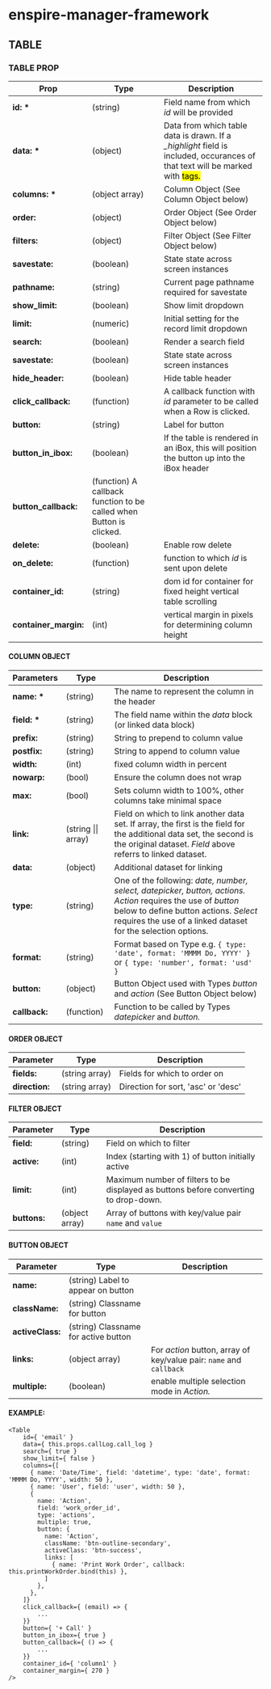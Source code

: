 # enspire-manager-framework

## TABLE

### TABLE PROP

Prop | Type | Description
-----|------|------------
**id: \*** | (string) | Field name from which _id_ will be provided
**data: \*** | (object) | Data from which table data is drawn.  If a _\_highlight_ field is included, occurances of that text will be marked with <mark> tags.
**columns: \*** |(object array) | Column Object (See Column Object below)
**order:** | (object) | Order Object (See Order Object below)
**filters:** | (object) | Filter Object (See Filter Object below)
**savestate:** | (boolean) | State state across screen instances
**pathname:** | (string) | Current page pathname required for savestate
**show_limit:** | (boolean) | Show limit dropdown
**limit:** | (numeric) | Initial setting for the record limit dropdown
**search:** | (boolean) | Render a search field
**savestate:** | (boolean) | State state across screen instances
**hide_header:** | (boolean) | Hide table header
**click_callback:** | (function) | A callback function with _id_ parameter to be called when a Row is clicked.
**button:** | (string) | Label for button
**button_in_ibox:** | (boolean) | If the table is rendered in an iBox, this will position the button up into the iBox header
**button_callback:** | (function) A callback function to be called when Button is clicked.
**delete:** | (boolean) | Enable row delete
**on_delete:** | (function) | function to which *id* is sent upon delete
**container_id:** | (string) | dom id for container for fixed height vertical table scrolling 
**container_margin:** | (int) | vertical margin in pixels for determining column height

#### COLUMN OBJECT

Parameters | Type | Description
-----------|------|------------
**name: \*** | (string) | The name to represent the column in the header
**field: \*** | (string) | The field name within the *data* block (or linked data block)
**prefix:** | (string) | String to prepend to column value
**postfix:** | (string) | String to append to column value
**width:** | (int) | fixed column width in percent
**nowarp:** | (bool) | Ensure the column does not wrap
**max:** | (bool) | Sets column width to 100%, other columns take minimal space
**link:** | (string \|\| array) | Field on which to link another data set. If array, the first is the field for the additional data set, the second is the original dataset.  _Field_ above referrs to linked dataset.
**data:** | (object) | Additional dataset for linking
**type:** | (string) | One of the following: _date, number, select, datepicker, button, actions._ _Action_ requires the use of _button_ below to define button actions.  _Select_ requires the use of a linked dataset for the selection options.
**format:** | (string) | Format based on Type e.g. ``{ type: 'date', format: 'MMMM Do, YYYY' }`` or ``{ type: 'number', format: 'usd' }``
**button:** | (object) | Button Object used with Types _button_ and _action_ (See Button Object below)
**callback:** | (function) | Function to be called by Types _datepicker_ and _button._

#### ORDER OBJECT

Parameter | Type | Description
----------|------|------------
**fields:** | (string array) | Fields for which to order on
**direction:** | (string array) | Direction for sort, 'asc' or 'desc'

#### FILTER OBJECT

Parameter | Type | Description
----------|------|------------
**field:** | (string)| Field on which to filter 
**active:** | (int) | Index (starting with 1) of button initially active
**limit:** | (int) | Maximum number of filters to be displayed as buttons before converting to drop-down.
**buttons:** | (object array) | Array of buttons with key/value pair `name` and `value`

#### BUTTON OBJECT

Parameter | Type | Description
----------|------|------------
**name:** | (string) Label to appear on button
**className:** | (string) Classname for button
**activeClass:** | (string) Classname for active button
**links:** | (object array) | For _action_ button, array of key/value pair: `name` and `callback`
**multiple:** | (boolean) | enable multiple selection mode in _Action._

#### EXAMPLE:

```
<Table
    id={ 'email' }
    data={ this.props.callLog.call_log }
    search={ true }
    show_limit={ false }
    columns={[
      { name: 'Date/Time', field: 'datetime', type: 'date', format: 'MMMM Do, YYYY', width: 50 },
      { name: 'User', field: 'user', width: 50 },
      {
        name: 'Action',
        field: 'work_order_id',
        type: 'actions',
        multiple: true,
        button: {
          name: 'Action',
          className: 'btn-outline-secondary',
          activeClass: 'btn-success',
          links: [
            { name: 'Print Work Order', callback: this.printWorkOrder.bind(this) },
          ]
        },
      },
    ]}
    click_callback={ (email) => {
        ...
    }}
    button={ '+ Call' }
    button_in_ibox={ true }
    button_callback={ () => {
        ...
    }}
    container_id={ 'column1' }
    container_margin={ 270 }
/>
```
